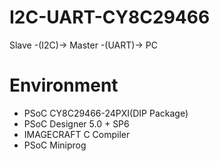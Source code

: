 I2C-UART-CY8C29466
==================
Slave -(I2C)-> Master -(UART)-> PC


Environment
===========
* PSoC CY8C29466-24PXI(DIP Package)
* PSoC Designer 5.0 + SP6
* IMAGECRAFT C Compiler
* PSoC Miniprog

